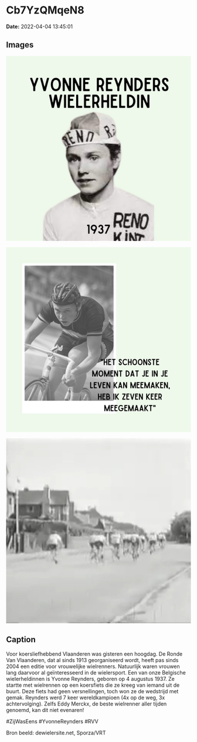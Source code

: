 # Cb7YzQMqeN8

**Date:** 2022-04-04 13:45:01

## Images

![Image](../images/Cb7YzQMqeN8_0.jpg)

![Image](../images/Cb7YzQMqeN8_1.jpg)

![Image](../images/Cb7YzQMqeN8_2.jpg)

## Caption

Voor koersliefhebbend Vlaanderen was gisteren een hoogdag. De Ronde Van Vlaanderen, dat al sinds 1913 georganiseerd wordt, heeft pas sinds 2004 een editie voor vrouwelijke wielrenners. Natuurlijk waren vrouwen lang daarvoor al geïnteresseerd in de wielersport. Een van onze Belgische wielerheldinnen is Yvonne Reynders, geboren op 4 augustus 1937. Ze startte met wielrennen op een koersfiets die ze kreeg van iemand uit de buurt. Deze fiets had geen versnellingen, toch won ze de wedstrijd met gemak. Reynders werd 7 keer wereldkampioen (4x op de weg, 3x achtervolging). Zelfs Eddy Merckx, de beste wielrenner aller tijden genoemd, kan dit niet evenaren! 

#ZijWasEens #YvonneReynders #RVV 

Bron beeld: dewielersite.net, Sporza/VRT

